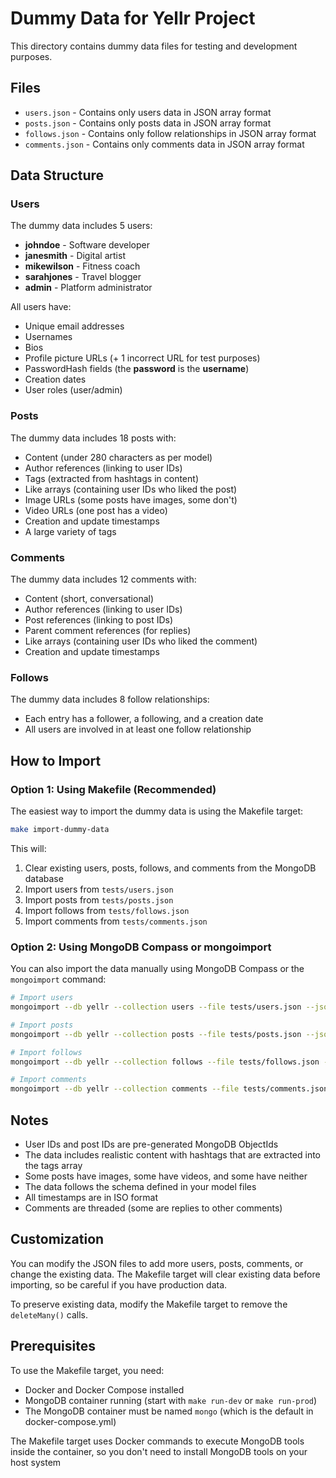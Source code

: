 # Dummy Data for Yellr Project

This directory contains dummy data files for testing and development purposes.

## Files

- `users.json` - Contains only users data in JSON array format
- `posts.json` - Contains only posts data in JSON array format
- `follows.json` - Contains only follow relationships in JSON array format
- `comments.json` - Contains only comments data in JSON array format

## Data Structure

### Users
The dummy data includes 5 users:
- **johndoe** - Software developer
- **janesmith** - Digital artist
- **mikewilson** - Fitness coach
- **sarahjones** - Travel blogger
- **admin** - Platform administrator

All users have:
- Unique email addresses
- Usernames
- Bios
- Profile picture URLs (+ 1 incorrect URL for test purposes)
- PasswordHash fields (the **password** is the **username**)
- Creation dates
- User roles (user/admin)

### Posts
The dummy data includes 18 posts with:
- Content (under 280 characters as per model)
- Author references (linking to user IDs)
- Tags (extracted from hashtags in content)
- Like arrays (containing user IDs who liked the post)
- Image URLs (some posts have images, some don't)
- Video URLs (one post has a video)
- Creation and update timestamps
- A large variety of tags

### Comments
The dummy data includes 12 comments with:
- Content (short, conversational)
- Author references (linking to user IDs)
- Post references (linking to post IDs)
- Parent comment references (for replies)
- Like arrays (containing user IDs who liked the comment)
- Creation and update timestamps

### Follows
The dummy data includes 8 follow relationships:
- Each entry has a follower, a following, and a creation date
- All users are involved in at least one follow relationship

## How to Import

### Option 1: Using Makefile (Recommended)

The easiest way to import the dummy data is using the Makefile target:

```bash
make import-dummy-data
```

This will:
1. Clear existing users, posts, follows, and comments from the MongoDB database
2. Import users from `tests/users.json`
3. Import posts from `tests/posts.json`
4. Import follows from `tests/follows.json`
5. Import comments from `tests/comments.json`

### Option 2: Using MongoDB Compass or mongoimport

You can also import the data manually using MongoDB Compass or the `mongoimport` command:

```bash
# Import users
mongoimport --db yellr --collection users --file tests/users.json --jsonArray

# Import posts
mongoimport --db yellr --collection posts --file tests/posts.json --jsonArray

# Import follows
mongoimport --db yellr --collection follows --file tests/follows.json --jsonArray

# Import comments
mongoimport --db yellr --collection comments --file tests/comments.json --jsonArray
```

## Notes

- User IDs and post IDs are pre-generated MongoDB ObjectIds
- The data includes realistic content with hashtags that are extracted into the tags array
- Some posts have images, some have videos, and some have neither
- The data follows the schema defined in your model files
- All timestamps are in ISO format
- Comments are threaded (some are replies to other comments)

## Customization

You can modify the JSON files to add more users, posts, comments, or change the existing data. The Makefile target will clear existing data before importing, so be careful if you have production data.

To preserve existing data, modify the Makefile target to remove the `deleteMany()` calls.

## Prerequisites

To use the Makefile target, you need:
- Docker and Docker Compose installed
- MongoDB container running (start with `make run-dev` or `make run-prod`)
- The MongoDB container must be named `mongo` (which is the default in docker-compose.yml)

The Makefile target uses Docker commands to execute MongoDB tools inside the container, so you don't need to install MongoDB tools on your host system 